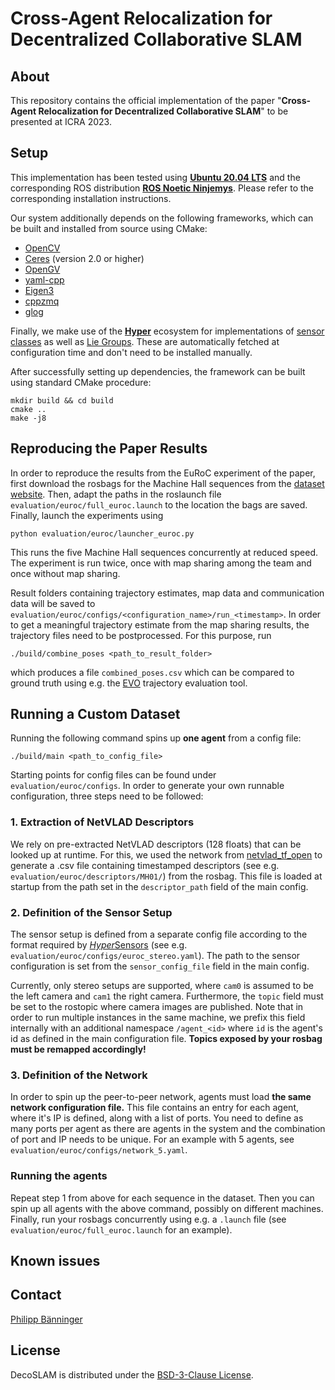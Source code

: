 # Cross-Agent Relocalization for Decentralized Collaborative SLAM

## About
This repository contains the official implementation of the paper "**Cross-Agent Relocalization for Decentralized Collaborative SLAM**" to be presented at ICRA 2023.


## Setup
This implementation has been tested using **[Ubuntu 20.04 LTS](https://releases.ubuntu.com/20.04/)** and the corresponding ROS distribution [**ROS Noetic Ninjemys**](http://wiki.ros.org/noetic). Please refer to the corresponding installation instructions.

Our system additionally depends on the following frameworks, which can be built and installed from source using CMake: 
- [OpenCV](https://github.com/opencv/opencv)
- [Ceres](http://ceres-solver.org/) (version 2.0 or higher)
- [OpenGV](http://laurentkneip.github.io/opengv/)
- [yaml-cpp](https://github.com/jbeder/yaml-cpp)
- [Eigen3](https://eigen.tuxfamily.org)
- [cppzmq](https://github.com/zeromq/cppzmq)
- [glog](https://github.com/google/glog)

Finally, we make use of the [**Hyper**](https://github.com/VIS4ROB-lab/HyperSLAM) ecosystem for implementations of [sensor classes](https://github.com/VIS4ROB-lab/HyperSensors) as well as [Lie Groups](https://github.com/VIS4ROB-lab/HyperVariables). These are automatically fetched at configuration time and don't need to be installed manually.

After successfully setting up dependencies, the framework can be built using standard CMake procedure:

```
mkdir build && cd build
cmake ..
make -j8
```

## Reproducing the Paper Results
In order to reproduce the results from the EuRoC experiment of the paper, first download the rosbags for the Machine Hall sequences from the [dataset website](https://projects.asl.ethz.ch/datasets). Then, adapt the paths in the roslaunch file `evaluation/euroc/full_euroc.launch` to the location the bags are saved. Finally, launch the experiments using

```
python evaluation/euroc/launcher_euroc.py
```
This runs the five Machine Hall sequences concurrently at reduced speed. The experiment is run twice, once with map sharing among the team and once without map sharing. 

Result folders containing trajectory estimates, map data and communication data will be saved to `evaluation/euroc/configs/<configuration_name>/run_<timestamp>`. In order to get a meaningful trajectory estimate from the map sharing results, the trajectory files need to be postprocessed. For this purpose, run

```
./build/combine_poses <path_to_result_folder>
```
which produces a file `combined_poses.csv` which can be compared to ground truth using e.g. the [EVO](https://github.com/MichaelGrupp/evo) trajectory evaluation tool.

## Running a Custom Dataset
Running the following command spins up **one agent** from a config file:
```
./build/main <path_to_config_file>
```

Starting points for config files can be found under `evaluation/euroc/configs`. In order to generate your own runnable configuration, three steps need to be followed:

### 1. Extraction of NetVLAD Descriptors
We rely on pre-extracted NetVLAD descriptors (128 floats) that can be looked up at runtime. For this, we used the network from [netvlad_tf_open](https://github.com/uzh-rpg/netvlad_tf_open) to generate a .csv file containing timestamped descriptors (see e.g. `evaluation/euroc/descriptors/MH01/`) from the rosbag. This file is loaded at startup from the path set in the `descriptor_path` field of the main config.

### 2. Definition of the Sensor Setup
The sensor setup is defined from a separate config file  according to the format required by [*Hyper*Sensors](https://github.com/VIS4ROB-lab/HyperSensors) (see e.g. `evaluation/euroc/configs/euroc_stereo.yaml`). The path to the sensor configuration is set from the `sensor_config_file` field in the main config. 

Currently, only stereo setups are supported, where `cam0` is assumed to be the left camera and `cam1` the right camera. Furthermore, the `topic` field must be set to the rostopic where camera images are published. Note that in order to run multiple instances in the same machine, we prefix this field internally with an additional namespace `/agent_<id>` where `id` is the agent's id as defined in the main configuration file. **Topics exposed by your rosbag must be remapped accordingly!**

### 3. Definition of the Network
In order to spin up the peer-to-peer network, agents must load **the same network configuration file.** This file contains an entry for each agent, where it's IP is defined, along with a list of ports. You need to define as many ports per agent as there are agents in the system and the combination of port and IP needs to be unique. For an example with 5 agents, see `evaluation/euroc/configs/network_5.yaml`.

### Running the agents
Repeat step 1 from above for each sequence in the dataset. Then you can spin up all agents with the above command, possibly on different machines. Finally, run your rosbags concurrently using e.g. a `.launch` file (see `evaluation/euroc/full_euroc.launch` for an example).

## Known issues

## Contact
[Philipp Bänninger](mailto:baephili@ethz.ch)


## License

DecoSLAM is distributed under the [BSD-3-Clause License](LICENSE).


